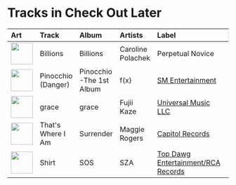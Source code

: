 # Tracks in Check Out Later

| Art                                                                                              | Track              | Album                    | Artists           | Label                                                                | 💚   | 🔗                                                          |
|:-------------------------------------------------------------------------------------------------|:-------------------|:-------------------------|:------------------|:---------------------------------------------------------------------|:----|:-----------------------------------------------------------|
| <img src="https://i.scdn.co/image/ab67616d0000b2731bf7d80f4a7bf4ed02da9fad" alt="" width="50" /> | Billions           | Billions                 | Caroline Polachek | Perpetual Novice                                                     |     | [🔗](https://open.spotify.com/track/4gsdYgnktO0jmKEVoL8kfm) |
| <img src="https://i.scdn.co/image/ab67616d0000b273c54559a526843f8d110b2679" alt="" width="50" /> | Pinocchio (Danger) | Pinocchio -The 1st Album | f(x)              | [SM Entertainment](../labels/sm_entertainment.md)                    |     | [🔗](https://open.spotify.com/track/0fUDzNEPCbjLVyC1OOs5B5) |
| <img src="https://i.scdn.co/image/ab67616d0000b27346bd7813234a9637feeae7a0" alt="" width="50" /> | grace              | grace                    | Fujii Kaze        | [Universal Music LLC](../labels/universal_music_llc.md)              |     | [🔗](https://open.spotify.com/track/7tnYsRepXLaNhqj4xtcWP2) |
| <img src="https://i.scdn.co/image/ab67616d0000b2730fdfb62956211c999c39a5a3" alt="" width="50" /> | That's Where I Am  | Surrender                | Maggie Rogers     | [Capitol Records](../labels/capitol_records.md)                      |     | [🔗](https://open.spotify.com/track/49EXOlUTFBGdI098L6SXDh) |
| <img src="https://i.scdn.co/image/ab67616d0000b27370dbc9f47669d120ad874ec1" alt="" width="50" /> | Shirt              | SOS                      | SZA               | [Top Dawg Entertainment/RCA Records](../labels/rca_records_label.md) |     | [🔗](https://open.spotify.com/track/2wSTnntOPRi7aQneobFtU4) |
